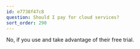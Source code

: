 ```yaml
---
id: e7738f47c8
question: Should I pay for cloud services?
sort_order: 290
---
```


No, if you use and take advantage of their free trial.

